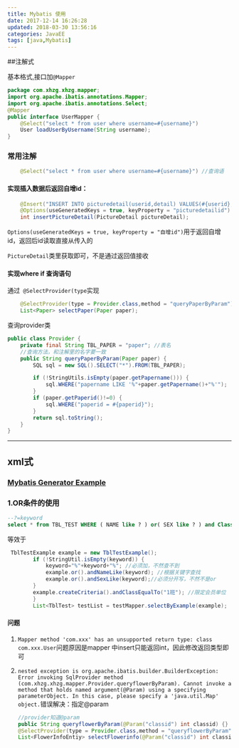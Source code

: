 ```yaml
---
title: Mybatis 使用
date: 2017-12-14 16:26:28
updated: 2018-03-30 13:56:16
categories: JavaEE
tags: [java,Mybatis]
---
```


##注解式

基本格式,接口加`@Mapper`

```Java
package com.xhzg.xhzg.mapper;
import org.apache.ibatis.annotations.Mapper;
import org.apache.ibatis.annotations.Select;
@Mapper
public interface UserMapper {
    @Select("select * from user where username=#{username}")
    User loadUserByUsername(String username);
}

```

### 常用注解

```java
    @Select("select * from user where username=#{username}") //查询语
```

#### 实现插入数据后返回自增id：

```Java
    @Insert("INSERT INTO picturedetail(userid,detail) VALUES(#{userid}, #{detail})")
    @Options(useGeneratedKeys = true, keyProperty = "picturedetailid")
    int insertPictureDetail(PictureDetail pictureDetail);
```

`Options(useGeneratedKeys = true, keyProperty = "自增id")`用于返回自增id，返回后id读取直接从传入的

`PictureDetail`类里获取即可，不是通过返回值接收

#### 实现where if 查询语句

通过` @SelectProvider(type`实现

```java
    @SelectProvider(type = Provider.class,method = "queryPaperByParam")
    List<Paper> selectPaper(Paper paper);
```

查询provider类

```java
public class Provider {
    private final String TBL_PAPER = "paper"; //表名
	//查询方法，和注解里的名字要一致
    public String queryPaperByParam(Paper paper) {
        SQL sql = new SQL().SELECT("*").FROM(TBL_PAPER);

        if (!StringUtils.isEmpty(paper.getPapername())) {
            sql.WHERE("papername LIKE '%"+paper.getPapername()+"%'");
        }
        if (paper.getPaperid()!=0) {
            sql.WHERE("paperid = #{paperid}");
        }
        return sql.toString();
    }
}
```

---

## xml式

### [Mybatis Generator Example](http://www.mybatis.org/generator/generatedobjects/exampleClassUsage.html)

### 1.OR条件的使用

```sql
--?=keyword
select * from TBL_TEST WHERE ( NAME like ? ) or( SEX like ? ) and Class='1班';
```

等效于

```java
 TblTestExample example = new TblTestExample();
        if (!StringUtil.isEmpty(keyword)) {
            keyword="%"+keyword+"%"; //必须加，不然查不到
            example.or().andNameLike(keyword); //根据关键字查找
            example.or().andSexLike(keyword);//必须分开写，不然不是or
        }    
		example.createCriteria().andClassEqualTo("1班"); //限定会员单位
        }
        List<TblTest> testList = testMapper.selectByExample(example);
```



#### 问题

1. `Mapper method 'com.xxx' has an unsupported return type: class com.xxx.User`问题原因是mapper 中insert只能返回int，因此修改返回类型即可

2. `nested exception is org.apache.ibatis.builder.BuilderException: Error invoking SqlProvider method (com.xhzg.xhzg.mapper.Provider.queryflowerByParam). Cannot invoke a method that holds named argument(@Param) using a specifying parameterObject. In this case, please specify a 'java.util.Map' object.`错误解决：指定@param

   ```java
   //provider知道@param  
   public String queryflowerByParam(@Param("classid") int classid) {}
   @SelectProvider(type = Provider.class,method = "queryflowerByParam")
   List<FlowerInfoEntiy> selectFlowerinfo(@Param("classid") int classid);
   ```

   ​